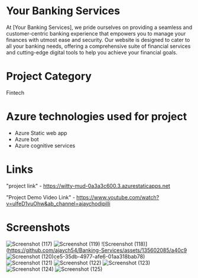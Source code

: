 # Your Banking Services
At [Your Banking Services], we pride ourselves on providing a seamless and customer-centric banking experience that empowers you to manage your finances with utmost ease and security. Our website is designed to cater to all your banking needs, offering a comprehensive suite of financial services and cutting-edge digital tools to help you achieve your financial goals.
# Project Category
Fintech

# Azure technologies used for project
* Azure Static web app
* Azure bot
* Azure cognitive services

# Links
"project link" - https://witty-mud-0a3a3c600.3.azurestaticapps.net

"Project Demo Video Link" - https://www.youtube.com/watch?v=ulfeD1vuOhw&ab_channel=ajaychodipilli

# Screenshots
![Screenshot (117)](https://github.com/ajaych54/Banking-Services/assets/135602085/6284f806-5d2a-4a65-9d1e-950b88288da3)
![Screenshot (119)](https://github.com/ajaych54/Banking-Services/assets/135602085/ec16ae21-ac94-47f5-9b9b-be1bd401890c)
![Screenshot (118)](https://github.com/ajaych54/Banking-Services/assets/135602085/a40c9
![Screenshot (120)](https://github.com/ajaych54/Banking-Services/assets/135602085/0d7654c2-f84f-4960-91b2-78f7a330784e)ce5-35db-4977-afe6-01aa318bab78)
![Screenshot (121)](https://github.com/ajaych54/Banking-Services/assets/135602085/5f07ea26-c117-43f1-8d9c-8e9894fa57db)
![Screenshot (122)](https://github.com/ajaych54/Banking-Services/assets/135602085/0e642644-2fb5-42a3-822d-8ccbb9677208)
![Screenshot (123)](https://github.com/ajaych54/Banking-Services/assets/135602085/92e6719c-29f1-4b0e-a43f-6540192b6c19)
![Screenshot (124)](https://github.com/ajaych54/Banking-Services/assets/135602085/a2ddd372-8263-48b4-9290-353550335f6e)
![Screenshot (125)](https://github.com/ajaych54/Banking-Services/assets/135602085/3837d2a3-2922-4001-80b5-4a439732b8dc)
